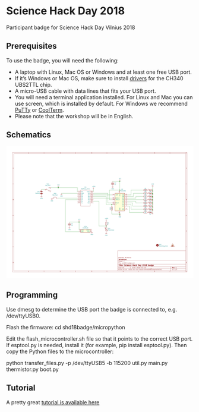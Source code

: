 # Science Hack Day 2018

Participant badge for Science Hack Day Vilnius 2018

## Prerequisites

To use the badge, you will need the following:

 * A laptop with Linux, Mac OS or Windows and at least one free USB port.
 * If it’s Windows or Mac OS, make sure to install [drivers](https://wiki.wemos.cc/downloads) for the CH340 UBS2TTL chip.
 * A micro-USB cable with data lines that fits your USB port.
 * You will need a terminal application installed. For Linux and Mac you can use screen, which is installed by default. For Windows we recommend [PuTTy](http://www.chiark.greenend.org.uk/~sgtatham/putty/download.html) or [CoolTerm](http://freeware.the-meiers.org/).
 * Please note that the workshop will be in English.

## Schematics

![](shd18-badge.svg)

## Programming

Use dmesg to determine the USB port the badge is connected to, e.g. /dev/ttyUSB0.

Flash the firmware:
cd shd18badge/micropython

Edit the flash_microcontroller.sh file so that it points to the correct USB port. If esptool.py is needed, install it (for example, pip install esptool.py). Then copy the Python files to the microcontroller:

python transfer_files.py -p /dev/ttyUSB5 -b 115200 util.py main.py thermistor.py boot.py
 
## Tutorial
A pretty great [tutorial is available here](http://docs.micropython.org/en/latest/esp8266/esp8266/tutorial/index.html)
